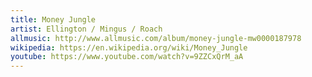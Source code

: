 ```yaml
---
title: Money Jungle
artist: Ellington / Mingus / Roach
allmusic: http://www.allmusic.com/album/money-jungle-mw0000187978
wikipedia: https://en.wikipedia.org/wiki/Money_Jungle
youtube: https://www.youtube.com/watch?v=9ZZCxQrM_aA
---
```

